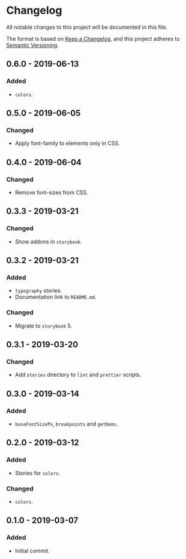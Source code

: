 # Changelog

All notable changes to this project will be documented in this file.

The format is based on [Keep a Changelog](https://keepachangelog.com/en/1.0.0/),
and this project adheres to [Semantic Versioning](https://semver.org/spec/v2.0.0.html).

## 0.6.0 - 2019-06-13

### Added

- `colors`.

## 0.5.0 - 2019-06-05

### Changed

- Apply font-family to elements only in CSS.

## 0.4.0 - 2019-06-04

### Changed

- Remove font-sizes from CSS.

## 0.3.3 - 2019-03-21

### Changed

- Show addons in `storybook`.

## 0.3.2 - 2019-03-21

### Added

- `typography` stories.
- Documentation link to `README.md`.

### Changed

- Migrate to `storybook` 5.

## 0.3.1 - 2019-03-20

### Changed

- Add `stories` directory to `lint` and `prettier` scripts.

## 0.3.0 - 2019-03-14

### Added

- `baseFontSizePx`, `breakpoints` and `getRems`.

## 0.2.0 - 2019-03-12

### Added

- Stories for `colors`.

### Changed

- `colors`.

## 0.1.0 - 2019-03-07

### Added

- Initial commit.
